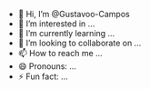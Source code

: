 - 👋 Hi, I’m @Gustavoo-Campos
- 👀 I’m interested in ...
- 🌱 I’m currently learning ...
- 💞️ I’m looking to collaborate on ...
- 📫 How to reach me ...
- 😄 Pronouns: ...
- ⚡ Fun fact: ...

<!---
Gustavoo-Campos/Gustavoo-Campos is a ✨ special ✨ repository because its `README.md` (this file) appears on your GitHub profile.
You can click the Preview link to take a look at your changes.
--->

